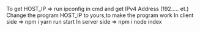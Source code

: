 To get HOST_IP 
=> run ipconfig in cmd and get IPv4 Address (192..... et.)
Change the program HOST_IP to yours,to make the program work
In client side => 
npm i 
yarn run start
In server side =>
npm i 
node index

